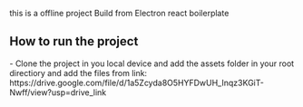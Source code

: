 this is a offline project Build from Electron react boilerplate


<h2>How to run the project </h2>
- Clone the project in you local device and add the assets folder in your root directiory and add the files from link: https://drive.google.com/file/d/1a5Zcyda8O5HYFDwUH_Inqz3KGiT-Nwff/view?usp=drive_link
